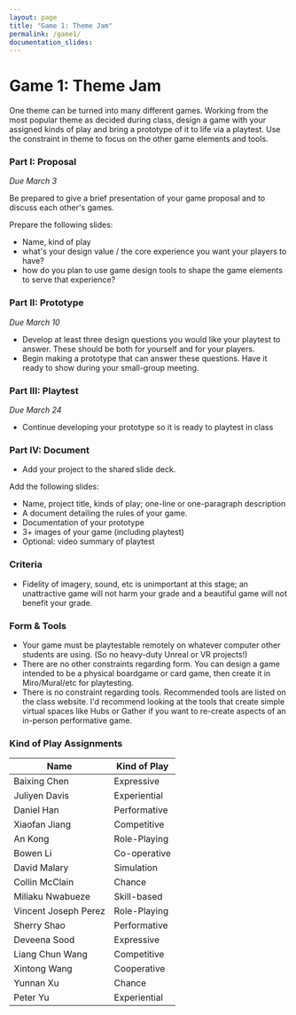 ```yaml
---
layout: page
title: "Game 1: Theme Jam"
permalink: /game1/
documentation_slides:
---
```


# Game 1: Theme Jam

One theme can be turned into many different games. Working from the most popular theme as decided during class, design a game with your assigned kinds of play and bring a prototype of it to life via a playtest. Use the constraint in theme to focus on the other game elements and tools.

### Part I: Proposal

_Due March 3_

Be prepared to give a brief presentation of your game proposal and to discuss each other's games.

Prepare the following slides:

- Name, kind of play
- what's your design value / the core experience you want your players to have?
- how do you plan to use game design tools to shape the game elements to serve that experience?

### Part II: Prototype

_Due March 10_

- Develop at least three design questions you would like your playtest to answer. These should be both for yourself and for your players.
- Begin making a prototype that can answer these questions. Have it ready to show during your small-group meeting.

### Part III: Playtest

_Due March 24_

- Continue developing your prototype so it is ready to playtest in class

### Part IV: Document

- Add your project to the shared slide deck.

Add the following slides:

- Name, project title, kinds of play; one-line or one-paragraph description
- A document detailing the rules of your game.
- Documentation of your prototype
- 3+ images of your game (including playtest)
- Optional: video summary of playtest

### Criteria

- Fidelity of imagery, sound, etc is unimportant at this stage; an unattractive game will not harm your grade and a beautiful game will not benefit your grade.

### Form &amp; Tools

- Your game must be playtestable remotely on whatever computer other students are using. (So no heavy-duty Unreal or VR projects!)
- There are no other constraints regarding form. You can design a game intended to be a physical boardgame or card game, then create it in Miro/Mural/etc for playtesting.
- There is no constraint regarding tools. Recommended tools are listed on the class website. I'd recommend looking at the tools that create simple virtual spaces like Hubs or Gather if you want to re-create aspects of an in-person performative game.

### Kind of Play Assignments

| Name                 | Kind of Play |
| -------------------- | ------------ |
| Baixing Chen         | Expressive   |
| Juliyen Davis        | Experiential |
| Daniel Han           | Performative |
| Xiaofan Jiang        | Competitive  |
| An Kong              | Role-Playing |
| Bowen Li             | Co-operative |
| David Malary         | Simulation   |
| Collin McClain       | Chance       |
| Miliaku Nwabueze     | Skill-based  |
| Vincent Joseph Perez | Role-Playing |
| Sherry Shao          | Performative |
| Deveena Sood         | Expressive   |
| Liang Chun Wang      | Competitive  |
| Xintong Wang         | Cooperative  |
| Yunnan Xu            | Chance       |
| Peter Yu             | Experiential |
